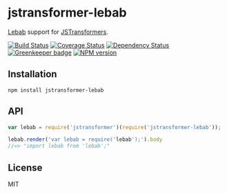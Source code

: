 # jstransformer-lebab

[Lebab](http://lebab.io/) support for [JSTransformers](http://github.com/jstransformers).

[![Build Status](https://img.shields.io/travis/jstransformers/jstransformer-lebab/master.svg)](https://travis-ci.org/jstransformers/jstransformer-lebab)
[![Coverage Status](https://img.shields.io/codecov/c/github/jstransformers/jstransformer-lebab/master.svg)](https://codecov.io/gh/jstransformers/jstransformer-lebab)
[![Dependency Status](https://img.shields.io/david/jstransformers/jstransformer-lebab/master.svg)](http://david-dm.org/jstransformers/jstransformer-lebab)
[![Greenkeeper badge](https://badges.greenkeeper.io/jstransformers/jstransformer-lebab.svg)](https://greenkeeper.io/)
[![NPM version](https://img.shields.io/npm/v/jstransformer-lebab.svg)](https://www.npmjs.org/package/jstransformer-lebab)

## Installation

    npm install jstransformer-lebab

## API

```js
var lebab = require('jstransformer')(require('jstransformer-lebab'));

lebab.render('var lebab = require('lebab');').body
//=> "import lebab from 'lebab';"
```

## License

MIT
